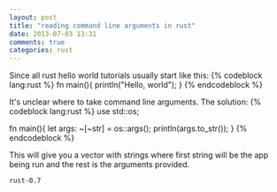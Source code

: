 ```yaml
---
layout: post
title: "reading command line arguments in rust"
date: 2013-07-03 13:31
comments: true
categories: rust
---
```


Since all rust hello world tutorials usually start like this:
{% codeblock lang:rust %}
fn main(){
  println("Hello, world");
}
{% endcodeblock %}

It's unclear where to take command line arguments. 
The solution:
{% codeblock lang:rust %}
use std::os;

fn main(){
  let args: ~[~str] = os::args();
  println(args.to_str());
}
{% endcodeblock %}

This will give you a vector with strings where first string will be the app being run and the rest is the 
arguments provided.

`rust-0.7`

